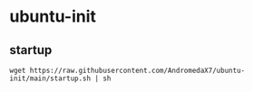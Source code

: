 # ubuntu-init

## startup
```shell
wget https://raw.githubusercontent.com/AndromedaX7/ubuntu-init/main/startup.sh | sh
```

